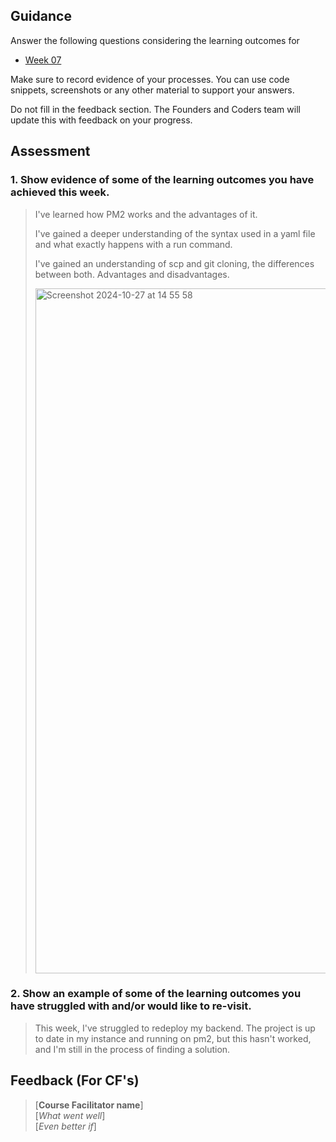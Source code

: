 ## Guidance
Answer the following questions considering the learning outcomes for
- [Week 07](https://learn.foundersandcoders.com/course/syllabus/developer/week07-project04-authentication/learning-outcomes/)

Make sure to record evidence of your processes. You can use code snippets, screenshots or any other material to support your answers.

Do not fill in the feedback section. The Founders and Coders team will update this with feedback on your progress.

## Assessment
 ### 1. Show evidence of some of the learning outcomes you have achieved this week.
> I've learned how PM2 works and the advantages of it.
> 
> I've gained a deeper understanding of the syntax used in a yaml file and what exactly happens with a run command.
> 
> I've gained an understanding of scp and git cloning, the differences between both. Advantages and disadvantages.
> 
> <img width="1096" alt="Screenshot 2024-10-27 at 14 55 58" src="https://github.com/user-attachments/assets/6c32c916-5558-492d-b897-bdd1121733a3">

 ### 2. Show an example of some of the learning outcomes you have struggled with and/or would like to re-visit.
>This week, I've struggled to redeploy my backend. The project is up to date in my instance and running on pm2, but this hasn't worked, and I'm still in the process of finding a solution.


## Feedback (For CF's)
> [**Course Facilitator name**]  
> [*What went well*]  
> [*Even better if*]
